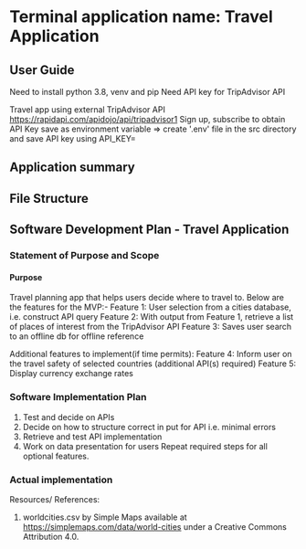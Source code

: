 # Terminal application name: Travel Application

## User Guide
Need to install python 3.8, venv and pip
Need API key for TripAdvisor API 

Travel app using external TripAdvisor API
https://rapidapi.com/apidojo/api/tripadvisor1
Sign up, subscribe to obtain API Key
save as environment variable => create '.env' file in the src directory and save API key using API_KEY=<your API key>

## Application summary
## File Structure

## Software Development Plan - Travel Application
### Statement of Purpose and Scope
#### Purpose
Travel planning app that helps users decide where to travel to. Below are the features for the MVP:-
Feature 1: User selection from a cities database, i.e. construct API query
Feature 2: With output from Feature 1, retrieve a list of places of interest from the TripAdvisor API
Feature 3: Saves user search to an offline db for offline reference

Additional features to implement(if time permits):
Feature 4: Inform user on the travel safety of selected countries (additional API(s) required)
Feature 5: Display currency exchange rates


### Software Implementation Plan
1. Test and decide on APIs
2. Decide on how to structure correct in put for API i.e. minimal errors
3. Retrieve and test API implementation
4. Work on data presentation for users
Repeat required steps for all optional features. 
### Actual implementation

Resources/ References: 
1. worldcities.csv by Simple Maps available at https://simplemaps.com/data/world-cities under a Creative Commons Attribution 4.0.